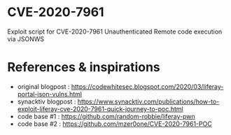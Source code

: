 # CVE-2020-7961
Exploit script for CVE-2020-7961
Unauthenticated Remote code execution via JSONWS

# References & inspirations

- original blogpost : https://codewhitesec.blogspot.com/2020/03/liferay-portal-json-vulns.html
- synacktiv blogpost : https://www.synacktiv.com/publications/how-to-exploit-liferay-cve-2020-7961-quick-journey-to-poc.html
- code base #1 : https://github.com/random-robbie/liferay-pwn
- code base #2 : https://github.com/mzer0one/CVE-2020-7961-POC
